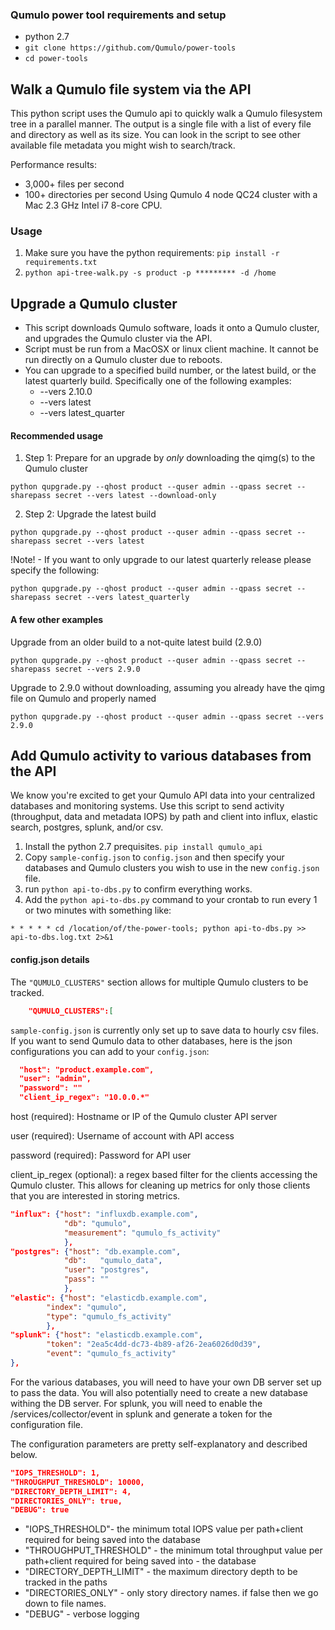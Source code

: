### Qumulo power tool requirements and setup
* python 2.7
* `git clone https://github.com/Qumulo/power-tools`
* `cd power-tools`


## Walk a Qumulo file system via the API

This python script uses the Qumulo api to quickly walk a Qumulo filesystem tree in a parallel manner. The output is a single file with a list of every file and directory as well as its size. You can look in the script to see other available file metadata you might wish to search/track.

Performance results: 
* 3,000+ files per second
* 100+ directories per second
Using Qumulo 4 node QC24 cluster with a Mac 2.3 GHz Intel i7 8-core CPU.

### Usage
1. Make sure you have the python requirements: `pip install -r requirements.txt`
2. `python api-tree-walk.py -s product -p ********* -d /home`


## Upgrade a Qumulo cluster

* This script downloads Qumulo software, loads it onto a Qumulo cluster, and upgrades the Qumulo cluster via the API.
* Script must be run from a MacOSX or linux client machine. It cannot be run directly on a Qumulo cluster due to reboots.
* You can upgrade to a specified build number, or the latest build, or the latest quarterly build. Specifically one of the following examples:
  * --vers 2.10.0
  * --vers latest
  * --vers latest_quarter

#### Recommended usage

1. Step 1: Prepare for an upgrade by *only* downloading the qimg(s) to the Qumulo cluster

`python qupgrade.py --qhost product --quser admin --qpass secret --sharepass secret --vers latest --download-only`

2. Step 2: Upgrade the latest build

`python qupgrade.py --qhost product --quser admin --qpass secret --sharepass secret --vers latest`

!Note! - If you want to only upgrade to our latest quarterly release please specify the following:

`python qupgrade.py --qhost product --quser admin --qpass secret --sharepass secret --vers latest_quarterly`

#### A few other examples

Upgrade from an older build to a not-quite latest build (2.9.0)

`python qupgrade.py --qhost product --quser admin --qpass secret --sharepass secret --vers 2.9.0`

Upgrade to 2.9.0 without downloading, assuming you already have the qimg file on Qumulo and properly named

`python qupgrade.py --qhost product --quser admin --qpass secret --vers 2.9.0`


## Add Qumulo activity to various databases from the API

We know you're excited to get your Qumulo API data into your centralized databases and monitoring systems. Use this script to send activity (throughput, data and metadata IOPS) by path and client into influx, elastic search, postgres, splunk, and/or csv.

1. Install the python 2.7 prequisites. `pip install qumulo_api`
2. Copy `sample-config.json` to `config.json` and then specify your databases and Qumulo clusters you wish to use in the new `config.json` file.
3. run `python api-to-dbs.py` to confirm everything works.
4. Add the `python api-to-dbs.py` command to your crontab to run every 1 or two minutes with something like:

`* * * * * cd /location/of/the-power-tools; python api-to-dbs.py >> api-to-dbs.log.txt 2>&1`


#### config.json details

The `"QUMULO_CLUSTERS"` section allows for multiple Qumulo clusters to be tracked.
```json
    "QUMULO_CLUSTERS":[
```

`sample-config.json` is currently only set up to save data to hourly csv files. If you want to send Qumulo data to other databases, here is the json configurations you can add to your `config.json`:

```json
  "host": "product.example.com",
  "user": "admin",
  "password": ""
  "client_ip_regex": "10.0.0.*"
```
host (required): Hostname or IP of the Qumulo cluster API server

user (required): Username of account with API access

password (required): Password for API user

client_ip_regex (optional): a regex based filter for the clients accessing the Qumulo
cluster. This allows for cleaning up metrics for only those clients that you
are interested in storing metrics.

```json
"influx": {"host": "influxdb.example.com",
            "db": "qumulo",
            "measurement": "qumulo_fs_activity"
            },
"postgres": {"host": "db.example.com",
            "db":   "qumulo_data",
            "user": "postgres",
            "pass": ""
            },
"elastic": {"host": "elasticdb.example.com",
        "index": "qumulo",
        "type": "qumulo_fs_activity"
        },
"splunk": {"host": "elasticdb.example.com",
        "token": "2ea5c4dd-dc73-4b89-af26-2ea6026d0d39",
        "event": "qumulo_fs_activity"
},
```
For the various databases, you will need to have your own DB server set up to pass the data. You will also potentially need to create a new database withing the DB server. For splunk, you will need to enable the /services/collector/event in splunk and generate a token for the configuration file.


The configuration parameters are pretty self-explanatory and described below.

```json
"IOPS_THRESHOLD": 1,
"THROUGHPUT_THRESHOLD": 10000, 
"DIRECTORY_DEPTH_LIMIT": 4,
"DIRECTORIES_ONLY": true,
"DEBUG": true
```

- "IOPS_THRESHOLD"- the minimum total IOPS value per path+client required for being saved into the database
- "THROUGHPUT_THRESHOLD" - the minimum total throughput value per path+client required for being saved into - the database
- "DIRECTORY_DEPTH_LIMIT" - the maximum directory depth to be tracked in the paths
- "DIRECTORIES_ONLY" - only story directory names. if false then we go down to file names.
- "DEBUG" - verbose logging

